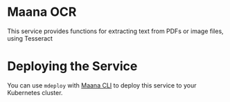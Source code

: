 # Maana OCR

This service provides functions for extracting text from PDFs or image files, using Tesseract

# Deploying the Service

You can use `mdeploy` with [Maana CLI](https://github.com/maana-io/q-cli) to deploy this service to your Kubernetes cluster.
